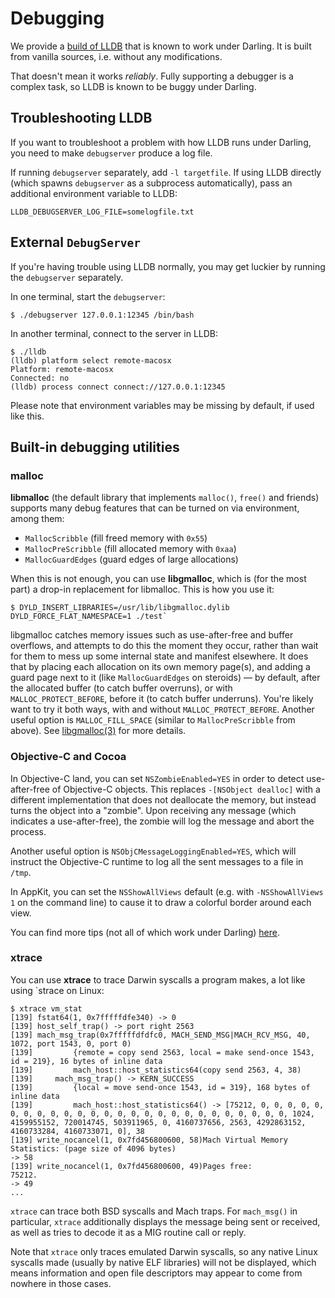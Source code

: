 # Debugging

We provide a [build of
LLDB](https://darling-misc.s3.eu-central-1.amazonaws.com/lldb.tar.bz2) that is known
to work under Darling. It is built from vanilla sources, i.e. without any
modifications.

That doesn't mean it works *reliably*. Fully supporting a debugger is a complex
task, so LLDB is known to be buggy under Darling.

## Troubleshooting LLDB

If you want to troubleshoot a problem with how LLDB runs under Darling, you need
to make `debugserver` produce a log file.

If running `debugserver` separately, add `-l targetfile`. If using LLDB directly
(which spawns `debugserver` as a subprocess automatically), pass an additional
environment variable to LLDB:

```
LLDB_DEBUGSERVER_LOG_FILE=somelogfile.txt
```

## External `DebugServer`

If you're having trouble using LLDB normally, you may get luckier by running the
`debugserver` separately.

In one terminal, start the `debugserver`:

```
$ ./debugserver 127.0.0.1:12345 /bin/bash
```

In another terminal, connect to the server in LLDB:

```	
$ ./lldb
(lldb) platform select remote-macosx
Platform: remote-macosx
Connected: no
(lldb) process connect connect://127.0.0.1:12345
```

Please note that environment variables may be missing by default, if used like this.

## Built-in debugging utilities

### malloc

**libmalloc** (the default library that implements `malloc()`, `free()` and
friends) supports many debug features that can be turned on via environment,
among them:

* `MallocScribble` (fill freed memory with `0x55`)
* `MallocPreScribble` (fill allocated memory with `0xaa`)
* `MallocGuardEdges` (guard edges of large allocations)

When this is not enough, you can use **libgmalloc**, which is (for the most
part) a drop-in replacement for libmalloc. This is how you use it:

```
$ DYLD_INSERT_LIBRARIES=/usr/lib/libgmalloc.dylib DYLD_FORCE_FLAT_NAMESPACE=1 ./test`
```

libgmalloc catches memory issues such as use-after-free and buffer overflows,
and attempts to do this the moment they occur, rather than wait for them to mess
up some internal state and manifest elsewhere. It does that by placing each
allocation on its own memory page(s), and adding a guard page next to it (like
`MallocGuardEdges` on steroids) — by default, after the allocated buffer (to
catch buffer overruns), or with `MALLOC_PROTECT_BEFORE`, before it (to catch
buffer underruns). You're likely want to try it both ways, with and without
`MALLOC_PROTECT_BEFORE`. Another useful option is `MALLOC_FILL_SPACE` (similar
to `MallocPreScribble` from above). See
[libgmalloc(3)](https://www.manpagez.com/man/3/libgmalloc/) for more details.

### Objective-C and Cocoa

In Objective-C land, you can set `NSZombieEnabled=YES` in order to detect
use-after-free of Objective-C objects. This replaces `-[NSObject dealloc]` with
a different implementation that does not deallocate the memory, but instead
turns the object into a "zombie". Upon receiving any message (which indicates a
use-after-free), the zombie will log the message and abort the process.

Another useful option is `NSObjCMessageLoggingEnabled=YES`, which will instruct
the Objective-C runtime to log all the sent messages to a file in `/tmp`.

In AppKit, you can set the `NSShowAllViews` default (e.g. with `-NSShowAllViews
1` on the command line) to cause it to draw a colorful border around each view.

You can find more tips (not all of which work under Darling)
[here](https://developer.apple.com/library/archive/technotes/tn2124/_index.html).

### xtrace

You can use **xtrace** to trace Darwin syscalls a program makes, a lot like
using `strace on Linux:

```
$ xtrace vm_stat
[139] fstat64(1, 0x7fffffdfe340) -> 0
[139] host_self_trap() -> port right 2563
[139] mach_msg_trap(0x7fffffdfdfc0, MACH_SEND_MSG|MACH_RCV_MSG, 40, 1072, port 1543, 0, port 0)
[139]         {remote = copy send 2563, local = make send-once 1543, id = 219}, 16 bytes of inline data
[139]         mach_host::host_statistics64(copy send 2563, 4, 38)
[139]     mach_msg_trap() -> KERN_SUCCESS
[139]         {local = move send-once 1543, id = 319}, 168 bytes of inline data
[139]         mach_host::host_statistics64() -> [75212, 0, 0, 0, 0, 0, 0, 0, 0, 0, 0, 0, 0, 0, 0, 0, 0, 0, 0, 0, 0, 0, 0, 0, 0, 0, 0, 1024, 4159955152, 720014745, 503911965, 0, 4160737656, 2563, 4292863152, 4160733284, 4160733071, 0], 38 
[139] write_nocancel(1, 0x7fd456800600, 58)Mach Virtual Memory Statistics: (page size of 4096 bytes)
-> 58
[139] write_nocancel(1, 0x7fd456800600, 49)Pages free:                               75212.
-> 49
...
```

`xtrace` can trace both BSD syscalls and Mach traps. For `mach_msg()` in
particular, `xtrace` additionally displays the message being sent or received,
as well as tries to decode it as a MIG routine call or reply.

Note that `xtrace` only traces emulated Darwin syscalls, so any native Linux
syscalls made (usually by native ELF libraries) will not be displayed, which
means information and open file descriptors may appear to come from nowhere in
those cases.
